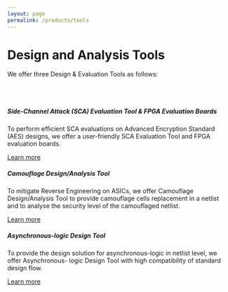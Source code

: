 ```yaml
---
layout: page
permalink: /products/tools
---
```


<!-- SEO -->
<title>Design and Analysis Tools - Async2Secure</title>
<meta name="description" content="We offer Side-Channel Attack (SCA) Evaluation Tool & FPGA Evaluation Boards and Camouflage Design/Analysis Tool." />
<meta name="robots" content="index, follow" />
<meta name="googlebot" content="index, follow, max-snippet:-1, max-image-preview:large, max-video-preview:-1" />
<meta name="bingbot" content="index, follow, max-snippet:-1, max-image-preview:large, max-video-preview:-1" />
<link rel="canonical" href="https://www.async2secure.com/products/tools" />
<!-- END OF SEO -->
<div class="hero--small">
   <div class="hero__wrap">
      <h1 class="hero__title">Design and Analysis Tools</h1>
   </div>
</div>
<div>
   <content></content>
</div>
<div>
   <content></content>
</div>
<link rel="stylesheet" href="https://cdnjs.cloudflare.com/ajax/libs/font-awesome/4.7.0/css/font-awesome.min.css">
<article class="new">
   <p>We offer three Design & Evaluation Tools as follows:</p>
   <br>
   <br>
   <div class="card-deck">
      <div class="card" style="min-width: 18rem; ">
         <div class="card-body">
            <h5 class="card-title">Side-Channel Attack (SCA) Evaluation Tool & FPGA Evaluation Boards</h5>
            <p class="card-text">To perform efficient SCA evaluations on Advanced Encryption Standard (AES) designs, we offer a user-friendly SCA Evaluation Tool and FPGA evaluation boards. </p>
         </div>
         <div class="card-footer border-0">
            <a class="link" href="{{ site.baseurl }}{% link _pages/products/side_channel_attack_evaluation_tool_and_fpga_evaluation_boards.md %}">Learn more</a>
         </div>
      </div>
      <div class="card" style="min-width: 18rem; ">
         <div class="card-body">
            <h5 class="card-title"> Camouflage Design/Analysis Tool</h5>
            <p class="card-text">To mitigate Reverse Engineering on ASICs, we offer Camouflage Design/Analysis Tool to provide camouflage cells replacement in a netlist and to analyse the security level of the camouflaged netlist.</p>
         </div>
         <div class="card-footer border-0">
            <a class="link" href="{{ site.baseurl }}{% link _pages/products/camouflage_design_analysis_tool.md %}">Learn more</a>
         </div>
      </div>
      <div class="card" style="min-width: 18rem; ">
         <div class="card-body">
            <h5 class="card-title">Asynchronous-logic Design Tool</h5>
            <p class="card-text">To provide the design solution for asynchronous-logic in netlist level, we offer Asynchronous- logic Design Tool with high compatibility of standard design flow.</p>
         </div>
         <div class="card-footer border-0">
            <a class="link" href="{{ site.baseurl }}{% link _pages/products/asynchronous_logic_design_tool.md %}">Learn more</a>
         </div>
      </div>
   </div>
</article>

